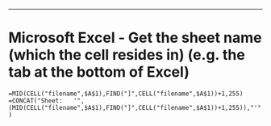 
***
# Microsoft Excel - Get the sheet name (which the cell resides in) (e.g. the tab at the bottom of Excel)
```=MID(CELL("filename",$A$1),FIND("]",CELL("filename",$A$1))+1,255)```
```=CONCAT("Sheet:   '",(MID(CELL("filename",$A$1),FIND("]",CELL("filename",$A$1))+1,255)),"'")```


<!--
 ------------------------------------------------------------

  Citation(s)

    domain  |  "title"  |  url

 ------------------------------------------------------------
-->